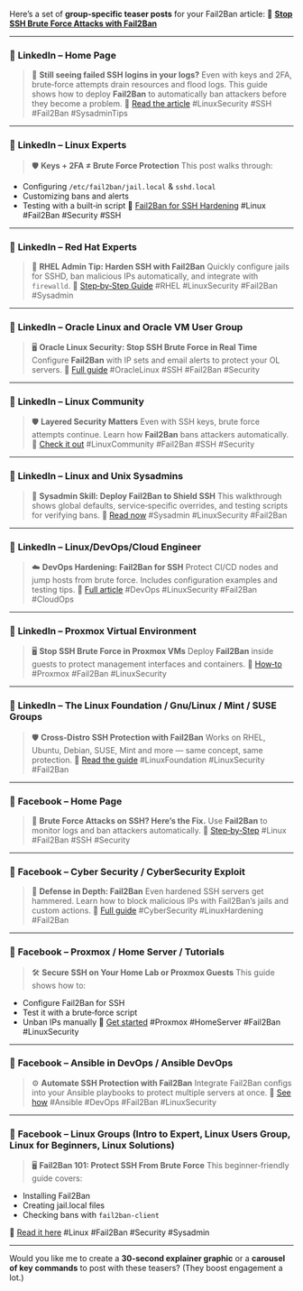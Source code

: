 Here’s a set of **group‑specific teaser posts** for your Fail2Ban article:
🔗 [**Stop SSH Brute Force Attacks with Fail2Ban**](https://richard-sebos.github.io/sebostechnology/posts/Fail2Ban/)

---

### 🔹 **LinkedIn – Home Page**

> 🚨 **Still seeing failed SSH logins in your logs?**
> Even with keys and 2FA, brute‑force attempts drain resources and flood logs. This guide shows how to deploy **Fail2Ban** to automatically ban attackers before they become a problem.
> 📘 [Read the article](https://richard-sebos.github.io/sebostechnology/posts/Fail2Ban/)
> #LinuxSecurity #SSH #Fail2Ban #SysadminTips

---

### 🔹 **LinkedIn – Linux Experts**

> 🛡️ **Keys + 2FA ≠ Brute Force Protection**
> This post walks through:

* Configuring `/etc/fail2ban/jail.local` & `sshd.local`
* Customizing bans and alerts
* Testing with a built‑in script
  📘 [Fail2Ban for SSH Hardening](https://richard-sebos.github.io/sebostechnology/posts/Fail2Ban/)
  #Linux #Fail2Ban #Security #SSH

---

### 🔹 **LinkedIn – Red Hat Experts**

> 🔧 **RHEL Admin Tip: Harden SSH with Fail2Ban**
> Quickly configure jails for SSHD, ban malicious IPs automatically, and integrate with `firewalld`.
> 📘 [Step‑by‑Step Guide](https://richard-sebos.github.io/sebostechnology/posts/Fail2Ban/)
> #RHEL #LinuxSecurity #Fail2Ban #Sysadmin

---

### 🔹 **LinkedIn – Oracle Linux and Oracle VM User Group**

> 🖥️ **Oracle Linux Security: Stop SSH Brute Force in Real Time**
> Configure **Fail2Ban** with IP sets and email alerts to protect your OL servers.
> 📘 [Full guide](https://richard-sebos.github.io/sebostechnology/posts/Fail2Ban/)
> #OracleLinux #SSH #Fail2Ban #Security

---

### 🔹 **LinkedIn – Linux Community**

> 🛡️ **Layered Security Matters**
> Even with SSH keys, brute force attempts continue. Learn how **Fail2Ban** bans attackers automatically.
> 📘 [Check it out](https://richard-sebos.github.io/sebostechnology/posts/Fail2Ban/)
> #LinuxCommunity #Fail2Ban #SSH #Security

---

### 🔹 **LinkedIn – Linux and Unix Sysadmins**

> 🔧 **Sysadmin Skill: Deploy Fail2Ban to Shield SSH**
> This walkthrough shows global defaults, service‑specific overrides, and testing scripts for verifying bans.
> 📘 [Read now](https://richard-sebos.github.io/sebostechnology/posts/Fail2Ban/)
> #Sysadmin #LinuxSecurity #Fail2Ban

---

### 🔹 **LinkedIn – Linux/DevOps/Cloud Engineer**

> ☁️ **DevOps Hardening: Fail2Ban for SSH**
> Protect CI/CD nodes and jump hosts from brute force. Includes configuration examples and testing tips.
> 📘 [Full article](https://richard-sebos.github.io/sebostechnology/posts/Fail2Ban/)
> #DevOps #LinuxSecurity #Fail2Ban #CloudOps

---

### 🔹 **LinkedIn – Proxmox Virtual Environment**

> 🖥️ **Stop SSH Brute Force in Proxmox VMs**
> Deploy **Fail2Ban** inside guests to protect management interfaces and containers.
> 📘 [How‑to](https://richard-sebos.github.io/sebostechnology/posts/Fail2Ban/)
> #Proxmox #Fail2Ban #LinuxSecurity

---

### 🔹 **LinkedIn – The Linux Foundation / Gnu/Linux / Mint / SUSE Groups**

> 🛡️ **Cross‑Distro SSH Protection with Fail2Ban**
> Works on RHEL, Ubuntu, Debian, SUSE, Mint and more — same concept, same protection.
> 📘 [Read the guide](https://richard-sebos.github.io/sebostechnology/posts/Fail2Ban/)
> #LinuxFoundation #LinuxSecurity #Fail2Ban

---

### 🔹 **Facebook – Home Page**

> 🚨 **Brute Force Attacks on SSH? Here’s the Fix.**
> Use **Fail2Ban** to monitor logs and ban attackers automatically.
> 📘 [Step‑by‑Step](https://richard-sebos.github.io/sebostechnology/posts/Fail2Ban/)
> #Linux #Fail2Ban #SSH #Security

---

### 🔹 **Facebook – Cyber Security / CyberSecurity Exploit**

> 🧱 **Defense in Depth: Fail2Ban**
> Even hardened SSH servers get hammered. Learn how to block malicious IPs with Fail2Ban’s jails and custom actions.
> 📘 [Full guide](https://richard-sebos.github.io/sebostechnology/posts/Fail2Ban/)
> #CyberSecurity #LinuxHardening #Fail2Ban

---

### 🔹 **Facebook – Proxmox / Home Server / Tutorials**

> 🛠️ **Secure SSH on Your Home Lab or Proxmox Guests**
> This guide shows how to:

* Configure Fail2Ban for SSH
* Test it with a brute‑force script
* Unban IPs manually
  📘 [Get started](https://richard-sebos.github.io/sebostechnology/posts/Fail2Ban/)
  #Proxmox #HomeServer #Fail2Ban #LinuxSecurity

---

### 🔹 **Facebook – Ansible in DevOps / Ansible DevOps**

> ⚙️ **Automate SSH Protection with Fail2Ban**
> Integrate Fail2Ban configs into your Ansible playbooks to protect multiple servers at once.
> 📘 [See how](https://richard-sebos.github.io/sebostechnology/posts/Fail2Ban/)
> #Ansible #DevOps #Fail2Ban #LinuxSecurity


---

### 🔹 **Facebook – Linux Groups (Intro to Expert, Linux Users Group, Linux for Beginners, Linux Solutions)**

> 🖥️ **Fail2Ban 101: Protect SSH From Brute Force**
> This beginner‑friendly guide covers:

* Installing Fail2Ban
* Creating jail.local files
* Checking bans with `fail2ban-client`

📘 [Read it here](https://richard-sebos.github.io/sebostechnology/posts/Fail2Ban/)
#Linux #Fail2Ban #Security #Sysadmin

---

Would you like me to create a **30‑second explainer graphic** or a **carousel of key commands** to post with these teasers? (They boost engagement a lot.)
